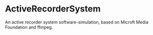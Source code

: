 # ActiveRecorderSystem
  An active recorder system software-simulation, based on Microft Media Foundation and ffmpeg.
